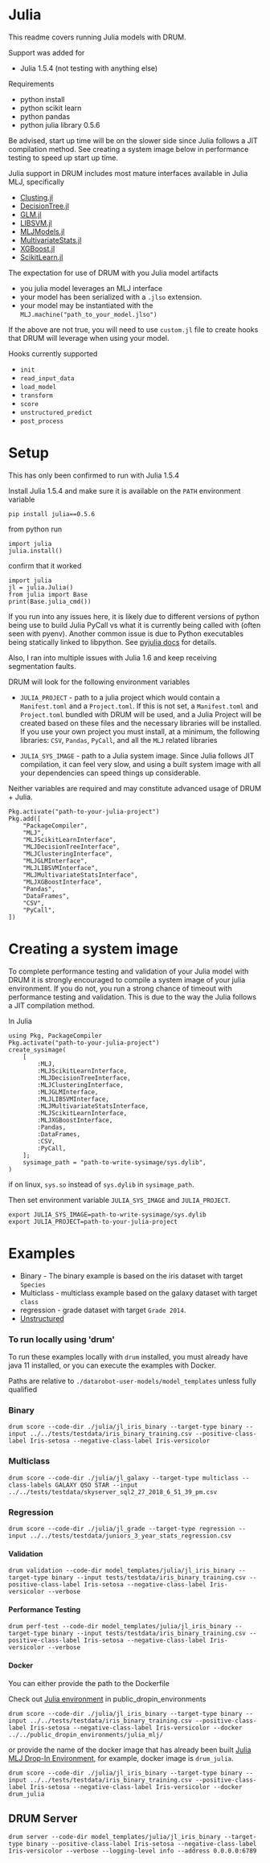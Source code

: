 # Julia

This readme covers running Julia models with DRUM.  

Support was added for 
* Julia 1.5.4 (not testing with anything else)

Requirements
* python install
* python scikit learn
* python pandas
* python julia library 0.5.6

Be advised, start up time will be on the slower side since Julia follows a JIT compilation method.  See creating a system image below in performance testing to speed up start up time.  

Julia support in DRUM includes most mature interfaces available in Julia MLJ, specifically 
* [Clusting.jl](https://github.com/JuliaStats/Clustering.jl)
* [DecisionTree.jl](https://github.com/bensadeghi/DecisionTree.jl)
* [GLM.jl](https://github.com/JuliaStats/GLM.jl)
* [LIBSVM.jl](https://github.com/mpastell/LIBSVM.jl)
* [MLJModels.jl](https://github.com/alan-turing-institute/MLJModels.jl)
* [MultivariateStats.jl](https://github.com/JuliaStats/MultivariateStats.jl)
* [XGBoost.jl](https://github.com/dmlc/XGBoost.jl)
* [ScikitLearn.jl](https://github.com/cstjean/ScikitLearn.jl)

The expectation for use of DRUM with you Julia model artifacts
* you julia model leverages an MLJ interface
* your model has been serialized with a `.jlso` extension.
* your model may be instantiated with the `MLJ.machine("path_to_your_model.jlso")`

If the above are not true, you will need to use `custom.jl` file to create hooks that DRUM will leverage when using your model. 

Hooks currently supported
* `init`
* `read_input_data`
* `load_model`
* `transform`
* `score`
* `unstructured_predict`
* `post_process`

# Setup

This has only been confirmed to run with Julia 1.5.4 

Install Julia 1.5.4 and make sure it is available on the `PATH` environment variable

`pip install julia==0.5.6`

from python run 
```:python
import julia
julia.install()
```

confirm that it worked
```
import julia
jl = julia.Julia()
from julia import Base
print(Base.julia_cmd())
```

If you run into any issues here, it is likely due to different versions of python being use to build Julia PyCall vs what it is currently being called with (often seen with pyenv).  Another common issue is due to Python executables being statically linked to libpython.  See [pyjulia docs](https://pyjulia.readthedocs.io/en/latest/troubleshooting.html) for details.   

Also, I ran into multiple issues with Julia 1.6 and keep receiving segmentation faults.  

DRUM will look for the following environment variables

* `JULIA_PROJECT` - path to a julia project which would contain a `Manifest.toml` and a `Project.toml`.  If this is not set, a `Manifest.toml` and `Project.toml` bundled with DRUM will be used, and a Julia Project will be created based on these files and the necessary libraries will be installed.  If you use your own project you must install, at a minimum, the following libraries: `CSV`, `Pandas`, `PyCall`, and all the `MLJ` related libraries

* `JULIA_SYS_IMAGE` - path to a Julia system image.  Since Julia follows JIT compilation, it can feel very slow, and using a built system image with all your dependencies can speed things up considerable.

Neither variables are required and may constitute advanced usage of DRUM + Julia.  

```:julia
Pkg.activate("path-to-your-julia-project")
Pkg.add([
    "PackageCompiler",
    "MLJ",
    "MLJScikitLearnInterface",
    "MLJDecisionTreeInterface",
    "MLJClusteringInterface",
    "MLJGLMInterface",
    "MLJLIBSVMInterface",
    "MLJMultivariateStatsInterface",
    "MLJXGBoostInterface",
    "Pandas",
    "DataFrames",
    "CSV",
    "PyCall",
])
```

# Creating a system image 

To complete performance testing and validation of your Julia model with DRUM it is strongly encouraged to compile a system image of your julia environment.  If you do not, you run a strong chance of timeout with performance testing and validation.  This is due to the way the Julia follows a JIT compilation method.  

In Julia 
```
using Pkg, PackageCompiler
Pkg.activate("path-to-your-julia-project")
create_sysimage(
    [
        :MLJ,
        :MLJScikitLearnInterface,
        :MLJDecisionTreeInterface,
        :MLJClusteringInterface,
        :MLJGLMInterface,
        :MLJLIBSVMInterface,
        :MLJMultivariateStatsInterface,
        :MLJScikitLearnInterface,
        :MLJXGBoostInterface,
        :Pandas,
        :DataFrames,
        :CSV,
        :PyCall,
    ];
    sysimage_path = "path-to-write-sysimage/sys.dylib",
)
```

if on linux, `sys.so` instead of `sys.dylib` in `sysimage_path`.  

Then set environment variable `JULIA_SYS_IMAGE` and `JULIA_PROJECT`.


```
export JULIA_SYS_IMAGE=path-to-write-sysimage/sys.dylib
export JULIA_PROJECT=path-to-your-julia-project
```

# Examples

* Binary - The binary example is based on the iris dataset with target `Species`
* Multiclass - multiclass example based on the galaxy dataset with target `class`
* regression - grade dataset with target `Grade 2014`. 
* [Unstructured](./jl_unstructured/README.md)

### To run locally using 'drum'

To run these examples locally with `drum` installed, you must already have java 11 installed, or you can execute the examples with Docker.  

Paths are relative to `./datarobot-user-models/model_templates` unless fully qualified

### Binary 

`drum score --code-dir ./julia/jl_iris_binary --target-type binary --input ../../tests/testdata/iris_binary_training.csv --positive-class-label Iris-setosa --negative-class-label Iris-versicolor` 

### Multiclass 

`drum score --code-dir ./julia/jl_galaxy --target-type multiclass --class-labels GALAXY QSO STAR --input ../../tests/testdata/skyserver_sql2_27_2018_6_51_39_pm.csv` 

### Regression 

`drum score --code-dir ./julia/jl_grade --target-type regression --input ../../tests/testdata/juniors_3_year_stats_regression.csv`

#### Validation

```
drum validation --code-dir model_templates/julia/jl_iris_binary --target-type binary --input tests/testdata/iris_binary_training.csv --positive-class-label Iris-setosa --negative-class-label Iris-versicolor --verbose
```

#### Performance Testing 

```
drum perf-test --code-dir model_templates/julia/jl_iris_binary --target-type binary --input tests/testdata/iris_binary_training.csv --positive-class-label Iris-setosa --negative-class-label Iris-versicolor --verbose
```

#### Docker

You can either provide the path to the Dockerfile

Check out [Julia environment](../../example_dropin_environments/julia_mlj) in public_dropin_environments

`drum score --code-dir ./julia/jl_iris_binary --target-type binary --input ../../tests/testdata/iris_binary_training.csv --positive-class-label Iris-setosa --negative-class-label Iris-versicolor --docker ../../public_dropin_environments/julia_mlj/`

or provide the name of the docker image that has already been built [Julia MLJ Drop-In Environment](../../example_dropin_environments/julia_mlj/), for example, docker image is `drum_julia`.

`drum score --code-dir ./julia/jl_iris_binary --target-type binary --input ../../tests/testdata/iris_binary_training.csv --positive-class-label Iris-setosa --negative-class-label Iris-versicolor --docker drum_julia`

## DRUM Server

```
drum server --code-dir model_templates/julia/jl_iris_binary --target-type binary --positive-class-label Iris-setosa --negative-class-label Iris-versicolor --verbose --logging-level info --address 0.0.0.0:6789
```

